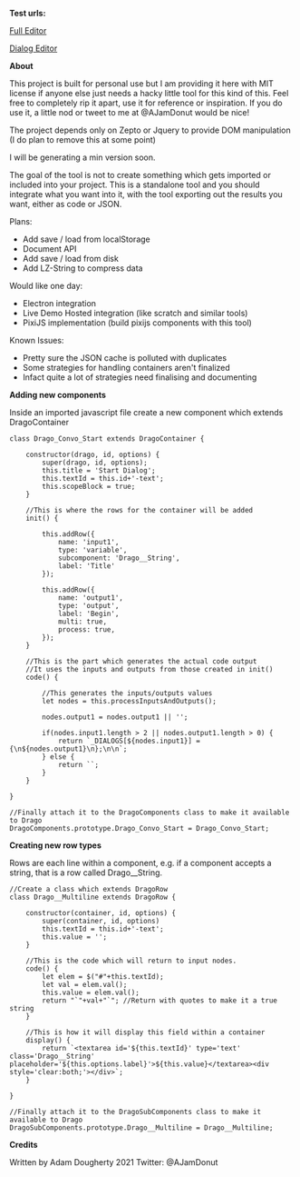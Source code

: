 **Test urls:**

[Full Editor](https://ajamdonut.github.io/Drago/editor_blueprint.html)

[Dialog Editor](https://ajamdonut.github.io/Drago/editor_blueprint.html?mode=dialog)

**About**

This project is built for personal use but I am providing it here with MIT license if anyone else just needs a hacky little tool for this kind of this. Feel free to completely rip it apart, use it for reference or inspiration. If you do use it, a little nod or tweet to me at @AJamDonut would be nice!

The project depends only on Zepto or Jquery to provide DOM manipulation (I do plan to remove this at some point)

I will be generating a min version soon.

The goal of the tool is not to create something which gets imported or included into your project. This is a standalone tool and you should integrate what you want into it, with the tool exporting out the results you want, either as code or JSON.

Plans:

- Add save / load from localStorage
- Document API
- Add save / load from disk
- Add LZ-String to compress data

Would like one day:

- Electron integration
- Live Demo Hosted integration (like scratch and similar tools)
- PixiJS implementation (build pixijs components with this tool)

Known Issues:

- Pretty sure the JSON cache is polluted with duplicates
- Some strategies for handling containers aren't finalized
- Infact quite a lot of strategies need finalising and documenting


**Adding new components**

Inside an imported javascript file create a new component which extends DragoContainer


```
class Drago_Convo_Start extends DragoContainer {

    constructor(drago, id, options) {
        super(drago, id, options);
        this.title = 'Start Dialog';
        this.textId = this.id+'-text';
        this.scopeBlock = true;
    }

    //This is where the rows for the container will be added
    init() {

        this.addRow({
            name: 'input1',
            type: 'variable',
            subcomponent: 'Drago__String',
            label: 'Title'
        });

        this.addRow({
            name: 'output1',
            type: 'output',
            label: 'Begin',
            multi: true,
            process: true,
        });
    }

    //This is the part which generates the actual code output
    //It uses the inputs and outputs from those created in init()
    code() {

        //This generates the inputs/outputs values
        let nodes = this.processInputsAndOutputs();

        nodes.output1 = nodes.output1 || '';

        if(nodes.input1.length > 2 || nodes.output1.length > 0) {
            return `_DIALOGS[${nodes.input1}] = {\n${nodes.output1}\n};\n\n`;
        } else {
            return ``;
        }
    }

}

//Finally attach it to the DragoComponents class to make it available to Drago
DragoComponents.prototype.Drago_Convo_Start = Drago_Convo_Start;

```

**Creating new row types**

Rows are each line within a component, e.g. if a component accepts a string, that is a row called Drago__String.

```
//Create a class which extends DragoRow
class Drago__Multiline extends DragoRow {

    constructor(container, id, options) {
        super(container, id, options)
        this.textId = this.id+'-text';
        this.value = '';
    }

    //This is the code which will return to input nodes.
    code() {
        let elem = $("#"+this.textId);
        let val = elem.val();
        this.value = elem.val();
        return "`"+val+"`"; //Return with quotes to make it a true string
    }

    //This is how it will display this field within a container
    display() {
        return `<textarea id='${this.textId}' type='text' class='Drago__String' placeholder='${this.options.label}'>${this.value}</textarea><div style='clear:both;'></div>`;
    }
    
}

//Finally attach it to the DragoSubComponents class to make it available to Drago
DragoSubComponents.prototype.Drago__Multiline = Drago__Multiline;

```

**Credits**

Written by Adam Dougherty 2021 Twitter: @AJamDonut